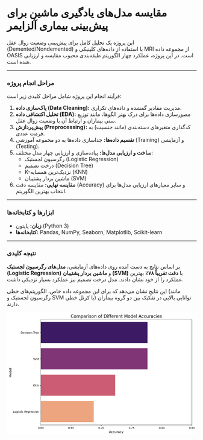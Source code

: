 # مقایسه مدل‌های یادگیری ماشین برای پیش‌بینی بیماری آلزایمر

این پروژه یک تحلیل کامل برای پیش‌بینی وضعیت زوال عقل (Demented/Nondemented) با استفاده از داده‌های کلینیکی و MRI از مجموعه داده OASIS است. در این پروژه، عملکرد چهار الگوریتم طبقه‌بندی محبوب مقایسه و ارزیابی شده است.

---

### **مراحل انجام پروژه**
فرآیند انجام این پروژه شامل مراحل کلیدی زیر است:
1.  **پاک‌سازی داده (Data Cleaning):** مدیریت مقادیر گمشده و داده‌های تکراری.
2.  **تحلیل اکتشافی داده (EDA):** مصورسازی داده‌ها برای درک بهتر الگوها، مانند توزیع سنی بیماران و ارتباط آن با وضعیت زوال عقل.
3.  **پیش‌پردازش (Preprocessing):** کدگذاری متغیرهای دسته‌بندی (مانند جنسیت) به فرمت عددی.
4.  **تقسیم داده‌ها:** جداسازی داده‌ها به دو مجموعه آموزشی (Training) و آزمایشی (Testing).
5.  **ساخت و ارزیابی مدل‌ها:** پیاده‌سازی و ارزیابی چهار مدل مختلف:
    * رگرسیون لجستیک (Logistic Regression)
    * درخت تصمیم (Decision Tree)
    * K-نزدیک‌ترین همسایه (KNN)
    * ماشین بردار پشتیبان (SVM)
6.  **مقایسه نهایی:** مقایسه دقت (Accuracy) و سایر معیارهای ارزیابی مدل‌ها برای انتخاب بهترین الگوریتم.

---

### **ابزارها و کتابخانه‌ها**
* **زبان:** پایتون (Python 3)
* **کتابخانه‌ها:** Pandas, NumPy, Seaborn, Matplotlib, Scikit-learn

---

### **نتیجه کلیدی**
بر اساس نتایج به دست آمده روی داده‌های آزمایشی، **مدل‌های رگرسیون لجستیک (Logistic Regression)** و **ماشین بردار پشتیبان (SVM)** با **دقت تقریباً ۷۸٪** بهترین عملکرد را از خود نشان دادند. مدل درخت تصمیم نیز عملکرد بسیار نزدیکی داشت.

این نتایج نشان می‌دهد که برای این مجموعه داده خاص، الگوریتم‌های خطی (مانند رگرسیون لجستیک و SVM با کرنل خطی) توانایی بالایی در تفکیک بین دو گروه بیماران دارند.


![Model Comparison](comparison_chart_image.png)
